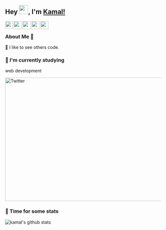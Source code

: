 ## Hey <img src="https://github.com/TheDudeThatCode/TheDudeThatCode/blob/master/Assets/Hi.gif" width="29px">, I'm [Kamal!](https://kamalsinghkhanna.github.io/) 

<a href="http://www.linkedin.com/in/kamal-khanna-0547291b6">
  <img align="left" width="24px" src="https://img.icons8.com/fluency/512/linkedin.png"  />
</a>
<a href="https://twitter.com/_kamalkhanna">
  <img align="left" width="26px" src="https://img.icons8.com/fluency/512/twitter.png" />
</a>
<a href="mailto:kamalsinghkhanna2706@gmail.com">
  <img align="left" color="white" width="26px" src="https://img.icons8.com/fluency/512/gmail-new.png" />
</a>
<a href="https://www.instagram.com/kamal.khanna_/">
  <img align="left" width="26px" src="https://img.icons8.com/fluency/512/instagram-new.png" />
</a>
<a href="https://kamalk.substack.com/p/coming-soon?utm_source=substack&utm_medium=web&utm_campaign=profile_page&showWelcome=true">
  <img align="left" width="26px" src="https://img.icons8.com/external-flaticons-flat-flat-icons/512/external-blog-new-media-flaticons-flat-flat-icons-2.png" />
</a>
<br />

### About Me 🚀

🔭  I like to see others code.

### 🌱 I'm currently studying 
  web development

<img src="https://user-images.githubusercontent.com/71402528/106022694-225cfd80-60ec-11eb-9d3d-78cf6bf8d2ef.gif" height="400px" width="750px" alt="Twitter" align="center">

### 🚀 Time for some stats

![kamal's github stats](https://github-readme-stats.vercel.app/api?username=kamalsinghkhanna&show_icons=true&hide_border=true)
<br />
<!-- ![visitors](https://visitor-badge.laobi.icu/badge?page_id=kamalsinghkhanna.visitor-badge)
 -->



<!--
**KamalSinghKhanna/KamalSinghKhanna** is a ✨ _special_ ✨ repository because its `README.md` (this file) appears on your GitHub profile.

Here are some ideas to get you started:

- 🔭 I’m currently working on ...
- 
- 👯 I’m looking to collaborate on ...
- 🤔 I’m looking for help with ...
- 💬 Ask me about ...
- 📫 How to reach me: ...
- 😄 Pronouns: ...
- ⚡ Fun fact: ...
-->
